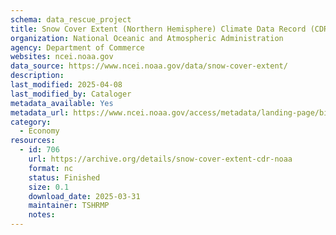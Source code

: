 ```yaml
---
schema: data_rescue_project 
title: Snow Cover Extent (Northern Hemisphere) Climate Data Record (CDR)
organization: National Oceanic and Atmospheric Administration
agency: Department of Commerce
websites: ncei.noaa.gov
data_source: https://www.ncei.noaa.gov/data/snow-cover-extent/
description: 
last_modified: 2025-04-08
last_modified_by: Cataloger
metadata_available: Yes
metadata_url: https://www.ncei.noaa.gov/access/metadata/landing-page/bin/iso?id=gov.noaa.ncdc:C00756
category:
  - Economy
resources:
  - id: 706
    url: https://archive.org/details/snow-cover-extent-cdr-noaa
    format: nc
    status: Finished
    size: 0.1
    download_date: 2025-03-31
    maintainer: TSHRMP
    notes: 
---
```

